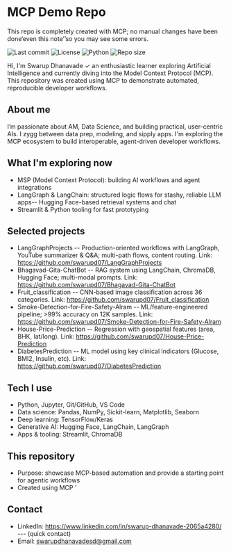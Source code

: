 # MCP Demo Repo

This repo is completely created with MCP; no manual changes have been done‘even this note’’so you may see some errors.

![Last commit](https://img.shields.io/github/last-commit/swarupd07/MCP_Demo_Repo_test) ![License](https://img.shields.io/github/license/swarupd07/MCP_Demo_Repo_test) ![Python](https://img.shields.io/badge/python-3.10%22-blue) ![Repo size](https://img.shields.io/github/repo-size/swarupd07/MCP_Demo_Repo_test)

Hi, I'm Swarup Dhanavade ✓ an enthusiastic learner exploring Artificial Intelligence and currently diving into the Model Context Protocol (MCP). This repository was created using MCP to demonstrate automated, reproducible developer workflows.

## About me
I’m passionate about AM, Data Science, and building practical, user-centric AIs. I zygg between data prep, modeling, and sipply apps. I'm exploring the MCP ecosystem to build interoperable, agent-driven developer workflows.

## What I'm exploring now
- MSP (Model Context Protocol): building AI workflows and agent integrations
- LangGraph & LangChain: structured logic flows for stashy, reliable LLM apps-- Hugging Face-based retrieval systems and chat
- Streamlit & Python tooling for fast prototyping

## Selected projects
- LangGraphProjects -- Production-oriented workflows with LangGraph, YouTube summarizer & Q&A; multi-path flows, content routing. Link: https://github.com/swarupd07/LangGraphProjects
- Bhagavad-Gita-ChatBot -- RAG system using LangChain, ChromaDB, Hugging Face; multi-modal prompts. Link: https://github.com/swarupd07/Bhagavad-Gita-ChatBot
- Fruit_classification -- CNN-based image classification across 36 categories. Link: https://github.com/swarupd07/Fruit_classification
- Smoke-Detection-for-Fire-Safety-Alram -- ML/feature-engineered pipeline; >99% accuracy on 12K samples. Link: https://github.com/swarupd07/Smoke-Detection-for-Fire-Safety-Alram
- House-Price-Prediction -- Regression with geospatial features (area, BHK, lat/long). Link: https://github.com/swarupd07/House-Price-Prediction
- DiabetesPrediction -- ML model using key clinical indicators (Glucose, BMI2, Insulin, etc). Link: https://github.com/swarupd07/DiabetesPrediction

## Tech I use
- Python, Jupyter, Git/GitHub, VS Code
- Data science: Pandas, NumPy, Sickit-learn, Matplotlib, Seaborn
- Deep learning: TensorFlow/Keras
- Generative AI: Hugging Face, LangChain, LangGraph
- Apps & tooling: Streamlit, ChromaDB

## This repository
- Purpose: showcase MCP-based automation and provide a starting point for agentic workflows
- Created using MCP ’

## Contact
- LinkedIn: https://www.linkedin.com/in/swarup-dhanavade-2065a4280/ --- (quick contact)
- Email: swarupdhanavadesd@gmail.com
